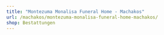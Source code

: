 ```yaml
---
title: "Montezuma Monalisa Funeral Home - Machakos"
url: /machakos/montezuma-monalisa-funeral-home-machakos/
shop: Bestattungen
---
```

